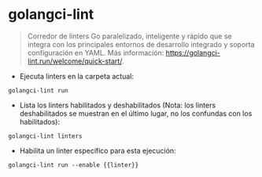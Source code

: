 # golangci-lint

> Corredor de linters Go paralelizado, inteligente y rápido que se integra con los principales entornos de desarrollo integrado y soporta configuración en YAML.
> Más información: <https://golangci-lint.run/welcome/quick-start/>.

- Ejecuta linters en la carpeta actual:

`golangci-lint run`

- Lista los linters habilitados y deshabilitados (Nota: los linters deshabilitados se muestran en el último lugar, no los confundas con los habilitados):

`golangci-lint linters`

- Habilita un linter específico para esta ejecución:

`golangci-lint run --enable {{linter}}`
